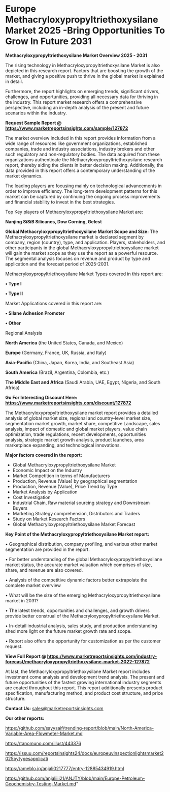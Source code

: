 # Europe Methacryloxypropyltriethoxysilane Market 2025 -Bring Opportunities To Grow In Future 2031

<Strong> Methacryloxypropyltriethoxysilane Market Overview 2025 - 2031</strong>

The rising technology in Methacryloxypropyltriethoxysilane Market is also depicted in this research report. Factors that are boosting the growth of the market, and giving a positive push to thrive in the global market is explained in detail.

Furthermore, the report highlights on emerging trends, significant drivers, challenges, and opportunities, providing all necessary data for thriving in the industry. This report market research offers a comprehensive perspective, including an in-depth analysis of the present and future scenarios within the industry.

<strong>Request Sample Report @ <a href=https://www.marketreportsinsights.com/sample/127872>https://www.marketreportsinsights.com/sample/127872</a></strong>

The market overview included in this report provides information from a wide range of resources like government organizations, established companies, trade and industry associations, industry brokers and other such regulatory and non-regulatory bodies. The data acquired from these organizations authenticate the Methacryloxypropyltriethoxysilane research report, thereby aiding the clients in better decision making. Additionally, the data provided in this report offers a contemporary understanding of the market dynamics.

The leading players are focusing mainly on technological advancements in order to improve efficiency. The long-term development patterns for this market can be captured by continuing the ongoing process improvements and financial stability to invest in the best strategies.

Top Key players of Methacryloxypropyltriethoxysilane Market are:

<strong>Nanjing SiSiB Silicanes, Dow Corning, Gelest</strong>

<strong><b>Global Methacryloxypropyltriethoxysilane Market Scope and Size:</b></strong>
The Methacryloxypropyltriethoxysilane market is declared segment by company, region (country), type, and application. Players, stakeholders, and other participants in the global Methacryloxypropyltriethoxysilane market will gain the market scope as they use the report as a powerful resource. The segmental analysis focuses on revenue and product by type and application and the forecast period of 2025-2031.

Methacryloxypropyltriethoxysilane Market Types covered in this report are:

<strong>• Type I

• Type II</strong>

Market Applications covered in this report are:

<strong>• Silane Adhesion Promoter

• Other</strong> 

Regional Analysis

<strong>North America</strong> (the United States, Canada, and Mexico)

<strong>Europe</strong> (Germany, France, UK, Russia, and Italy)

<strong>Asia-Pacific</strong> (China, Japan, Korea, India, and Southeast Asia)

<strong>South America</strong> (Brazil, Argentina, Colombia, etc.)

<strong>The Middle East and Africa</strong> (Saudi Arabia, UAE, Egypt, Nigeria, and South Africa)

<strong>Go For Interesting Discount Here: <a href=https://www.marketreportsinsights.com/discount/127872>https://www.marketreportsinsights.com/discount/127872</a></strong>

The Methacryloxypropyltriethoxysilane market report provides a detailed analysis of global market size, regional and country-level market size, segmentation market growth, market share, competitive Landscape, sales analysis, impact of domestic and global market players, value chain optimization, trade regulations, recent developments, opportunities analysis, strategic market growth analysis, product launches, area marketplace expanding, and technological innovations.

<strong><b>Major factors covered in the report:</b></strong>
<ul>
  <li>Global Methacryloxypropyltriethoxysilane Market </li>
  <li>Economic Impact on the Industry</li>
  <li>Market Competition in terms of Manufacturers</li>
  <li>Production, Revenue (Value) by geographical segmentation</li>
  <li>Production, Revenue (Value), Price Trend by Type</li>
  <li>Market Analysis by Application</li>
  <li>Cost Investigation</li>
  <li>Industrial Chain, Raw material sourcing strategy and Downstream Buyers</li>
  <li>Marketing Strategy comprehension, Distributors and Traders</li>
  <li>Study on Market Research Factors</li>
  <li>Global Methacryloxypropyltriethoxysilane Market Forecast</li>
</ul>

<strong><b>Key Point of the Methacryloxypropyltriethoxysilane Market report:</b></strong>

• Geographical distribution, company profiling, and various other market segmentation are provided in the report.

• For better understanding of the global Methacryloxypropyltriethoxysilane market status, the accurate market valuation which comprises of size, share, and revenue are also covered.

• Analysis of the competitive dynamic factors better extrapolate the complete market overview

• What will be the size of the emerging Methacryloxypropyltriethoxysilane market in 2031?

• The latest trends, opportunities and challenges, and growth drivers provide better construal of the Methacryloxypropyltriethoxysilane Market.

• In-detail industrial analysis, sales study, and production understanding shed more light on the future market growth rate and scope.

• Report also offers the opportunity for customization as per the customer request.

<strong><b>View Full Report @ <a href=https://www.marketreportsinsights.com/industry-forecast/methacryloxypropyltriethoxysilane-market-2022-127872>https://www.marketreportsinsights.com/industry-forecast/methacryloxypropyltriethoxysilane-market-2022-127872</a></b></strong>


At last, the Methacryloxypropyltriethoxysilane Market report includes investment come analysis and development trend analysis. The present and future opportunities of the fastest growing international industry segments are coated throughout this report. This report additionally presents product specification, manufacturing method, and product cost structure, and price structure.

<strong>Contact Us:</strong>
sales@marketreportsinsights.com

<strong>Our other reports:</strong>

<a href=https://github.com/sayysaif/trending-report/blob/main/North-America-Variable-Area-Flowmeter-Market.md>https://github.com/sayysaif/trending-report/blob/main/North-America-Variable-Area-Flowmeter-Market.md</a>

<a href=https://tanomuno.com/illust/443376>https://tanomuno.com/illust/443376</a>

<a href=https://issuu.com/reportsinsights24/docs/europeuvinspectionlightsmarket2025bytypesapplicati>https://issuu.com/reportsinsights24/docs/europeuvinspectionlightsmarket2025bytypesapplicati</a>

<a href=https://ameblo.jp/anjali0217777/entry-12885434919.html>https://ameblo.jp/anjali0217777/entry-12885434919.html</a>

<a href=https://github.com/anjaliiii21/ANJTY/blob/main/Europe-Petroleum-Geochemistry-Testing-Market.md>https://github.com/anjaliiii21/ANJTY/blob/main/Europe-Petroleum-Geochemistry-Testing-Market.md</a>"
